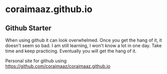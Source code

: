 # coraimaaz.github.io

## Github Starter

When using github it can look overwhelmed. Once you get the hang of it, it doesn't seem so bad. I am still learning, I won't know a lot in one day. Take time and keep practicing. Eventually you will get the hang of it. 

Personal site for github using https://github.com/coraimaaz/coraimaaz.github.io
 
